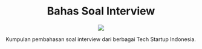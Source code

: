 <h1 align="center">
	Bahas Soal Interview
</h1>
<p align="center">
	<a href="https://www.youtube.com/channel/UCvYHirvCS3qEfeUuN4wASuQ">
		<img src="https://img.shields.io/badge/Youtube-Torio Coding-red">
	</a>
</p>

Kumpulan pembahasan soal interview dari berbagai Tech Startup Indonesia.

